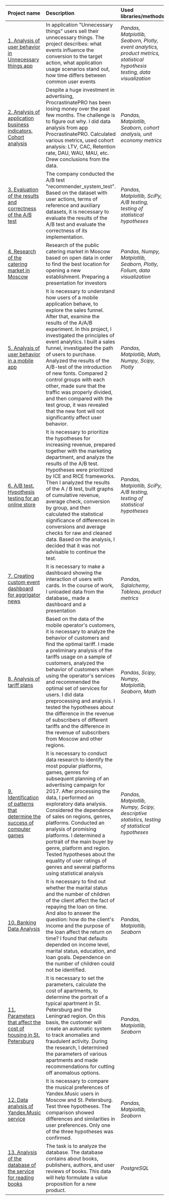 | Project name | Description | Used libraries/methods | 
| :---------------------- | :---------------------- | :---------------------- |
| [1. Analysis of user behavior in Unnecessary things app](01.%20Analysis%20of%20user%20behavior%20in%20app%20Unnecessary%20things)| In application "Unnecessary things" users sell their unnecessary things. The project describes: what events influence the conversion to the target action,  what application usage scenarios stand out,  how time differs between common user events |*Pandas, Matplotlib, Seaborn, Plotly, event analytics, product metrics,  statistical hypothesis testing, data visualization* |
| [2. Analysis of application business indicators. Сohort analysis](name)| Despite a huge investment in advertising, ProcrastinatePRO has been losing money over the past few months. The challenge is to figure out why. I did data analysis from app ProcrastinatePRO. Calculated various metrics, used cohort analysis: LTV, CAC, Retention rate, DAU, WAU, MAU, etc. Drew conclusions from the data. | *Pandas, Matplotlib, Seaborn, cohort analysis, unit economy metrics* |
| [3. Evaluation of the results and correctness of the A/B test](name)| The company conducted the A/B test "recommender_system_test". Based on the dataset with user actions, terms of reference and auxiliary datasets, it is necessary to evaluate the results of the A/B test and evaluate the correctness of its implementation. |*Pandas, Matplotlib, SciPy, A/B testing, testing of statistical hypotheses* |
| [4. Research of the catering market in Moscow](name) | Research of the public catering market in Moscow based on open data in order to find the best location for opening a new establishment. Preparing a presentation for investors | *Pandas, Numpy, Matplotlib, Seaborn, Plotly, Folium, data visualization* |
| [5. Analysis of user behavior in a mobile app](name) | It is necessary to understand how users of a mobile application behave, to explore the sales funnel. After that, examine the results of the A/A/B experiment. In this project, I investigated the principles of event analytics. I built a sales funnel, investigated the path of users to purchase. Analyzed the results of the A/B-test of the introduction of new fonts. Compared 2 control groups with each other, made sure that the traffic was properly divided, and then compared with the test group, it was revealed that the new font will not significantly affect user behavior.| *Pandas, Matplotlib, Math, Numpy, Scipy, Plotly* |
| [6. A/B test. Hypothesis testing for an online store](name) |  It is necessary to prioritize the hypotheses for increasing revenue, prepared together with the marketing department, and analyze the results of the A/B test. Hypotheses were prioritized by ICE and RICE frameworks. Then I analyzed the results of the A / B test, built graphs of cumulative revenue, average check, conversion by group, and then calculated the statistical significance of differences in conversions and average checks for raw and cleaned data. Based on the analysis, I decided that it was not advisable to continue the test. |*Pandas, Matplotlib, SciPy, A/B testing, testing of statistical hypotheses* |
| [7. Creating custom event dashboard for aggrigator news](name) | It is necessary to make a dashboard showing the interaction of users with cards. In the course of work, I unloaded data from the database,, made a dashboard and a presentation  | *Pandas, Sqlalchemy, Tableau, product metrics* |
| [8. Analysis of tariff plans](name) | Based on the data of the mobile operator's customers, it is necessary to analyze the behavior of customers and find the optimal tariff. I made a preliminary analysis of the tariffs usage on a sample of customers, analyzed the behavior of customers when using the operator's services and recommended the optimal set of services for users. I did data preprocessing and analysis. I tested the hypotheses about the difference in the revenue of subscribers of different tariffs and the difference in the revenue of subscribers from Moscow and other regions. | *Pandas, Scipy, Numpy, Matplotlib, Seaborn, Math* | 
| [9. Identification of patterns that determine the success of computer games](name) | It is necessary to conduct data research to identify the most popular platforms, games, genres for subsequent planning of an advertising campaign for 2017. After processing the data, I performed an exploratory data analysis. Considered the dependence of sales on regions, genres, platforms. Conducted an analysis of promising platforms. I determined a portrait of the main buyer by genre, platform and region. Tested hypotheses about the equality of user ratings of genres and several platforms using statistical analysis | *Pandas, Matplotlib, Numpy, Scipy, descriptive statistics, testing of statistical hypotheses* |
| [10. Banking Data Analysis](name) | It is necessary to find out whether the marital status and the number of children of the client affect the fact of repaying the loan on time. And also to answer the question: how do the client's income and the purpose of the loan affect the return on time? I found that defaults depended on income level, marital status, education, and loan goals. Dependence on the number of children could not be identified. | *Pandas, Matplotlib, Seaborn* |
| [11. Parameters that affect the cost of housing in St. Petersburg](name) | It is necessary to set the parameters, calculate the cost of apartments, to determine the portrait of a typical apartment in St. Petersburg and the Leningrad region. On this basis, the customer will create an automatic system to track anomalies and fraudulent activity. During the research, I determined the parameters of various apartments and made recommendations for cutting off anomalous options. | *Pandas, Matplotlib, Seaborn* |
| [12. Data analysis of Yandex.Music service](name) | It is necessary to compare the musical preferences of Yandex.Music users in Moscow and St. Petersburg. Test three hypotheses. The comparison showed differences and similarities in user preferences. Only one of the three hypotheses was confirmed. | *Pandas, Matplotlib, Seaborn* |
| [13. Analysis of the database of the service for reading books](name) | The task is to analyze the database. The database contains about books, publishers, authors, and user reviews of books. This data will help formulate a value proposition for a new product. | *PostgreSQL* |
